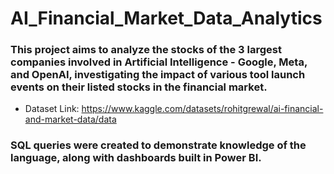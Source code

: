 # AI_Financial_Market_Data_Analytics

### This project aims to analyze the stocks of the 3 largest companies involved in Artificial Intelligence - Google, Meta, and OpenAI, investigating the impact of various tool launch events on their listed stocks in the financial market.

- Dataset Link: https://www.kaggle.com/datasets/rohitgrewal/ai-financial-and-market-data/data

### SQL queries were created to demonstrate knowledge of the language, along with dashboards built in Power BI.
